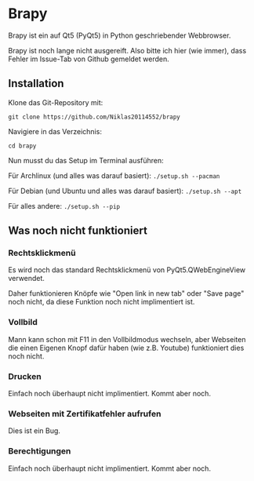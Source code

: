 # Brapy

Brapy ist ein auf Qt5 (PyQt5) in Python geschriebender Webbrowser.

Brapy ist noch lange nicht ausgereift. Also bitte ich hier (wie immer), dass Fehler im Issue-Tab von Github gemeldet werden.

## Installation

Klone das Git-Repository mit:

```git clone https://github.com/Niklas20114552/brapy```

Navigiere in das Verzeichnis:

```cd brapy```

Nun musst du das Setup im Terminal ausführen:

Für Archlinux (und alles was darauf basiert): ```./setup.sh --pacman```

Für Debian (und Ubuntu und alles was darauf basiert): ```./setup.sh --apt```

Für alles andere: ```./setup.sh --pip```

## Was noch nicht funktioniert

### Rechtsklickmenü

Es wird noch das standard Rechtsklickmenü von PyQt5.QWebEngineView verwendet.

Daher funktionieren Knöpfe wie "Open link in new tab" oder "Save page" noch nicht, da diese Funktion noch nicht implimentiert ist.

### Vollbild

Mann kann schon mit F11 in den Vollbildmodus wechseln, aber Webseiten die einen Eigenen Knopf dafür haben (wie z.B. Youtube) funktioniert dies noch nicht.

### Drucken

Einfach noch überhaupt nicht implimentiert. Kommt aber noch.

### Webseiten mit Zertifikatfehler aufrufen

Dies ist ein Bug.

### Berechtigungen

Einfach noch überhaupt nicht implimentiert. Kommt aber noch.
